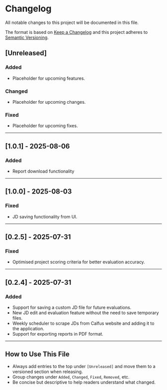 # Changelog

All notable changes to this project will be documented in this file.

The format is based on [Keep a Changelog](https://keepachangelog.com/en/1.0.0/)
and this project adheres to [Semantic Versioning](https://semver.org/).

## [Unreleased]
### Added
- Placeholder for upcoming features.

### Changed
- Placeholder for upcoming changes.

### Fixed
- Placeholder for upcoming fixes.


---

## [1.0.1] - 2025-08-06
### Added
- Report download functionality

---

## [1.0.0] - 2025-08-03
### Fixed
- JD saving functionality from UI.

---


## [0.2.5] - 2025-07-31
### Fixed
- Optimised project scoring criteria for better evaluation accuracy.


---

## [0.2.4] - 2025-07-31
### Added
- Support for saving a custom JD file for future evaluations.
- New JD edit and evaluation feature without the need to save temporary files.
- Weekly scheduler to scrape JDs from Calfus website and adding it to the application.
- Support for exporting reports in PDF format.

---

## How to Use This File

- Always add entries to the top under `[Unreleased]` and move them to a versioned section when releasing.
- Group changes under `Added`, `Changed`, `Fixed`, `Removed`, etc.
- Be concise but descriptive to help readers understand what changed.